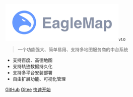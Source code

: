 ![logo](_media/logo.png)<small>v1.0</small>

> 一个功能强大、简单易用、支持多地图服务商的中台系统

- 支持百度、高德地图
- 支持轨迹数据持久化
- 支持多平台安装部署
- 自由扩展功能、可视化管理

[GitHub](https://github.com/docsifyjs/docsify/)
[Gitee](https://github.com/docsifyjs/docsify/)
[快速开始](/zh-cn/)